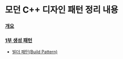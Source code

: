 # 모던 C++ 디자인 패턴 정리 내용

### [개요](https://github.com/JeHeeYu/Book-Reviews/tree/main/Design%20Pattern/%EB%AA%A8%EB%8D%98%20C%2B%2B%20%EB%94%94%EC%9E%90%EC%9D%B8%20%ED%8C%A8%ED%84%B4/1%EC%9E%A5%20%EA%B0%9C%EC%9A%94)

### [1부 생성 패턴](https://github.com/JeHeeYu/Book-Reviews/tree/main/Design%20Pattern/%EB%AA%A8%EB%8D%98%20C%2B%2B%20%EB%94%94%EC%9E%90%EC%9D%B8%20%ED%8C%A8%ED%84%B4/1%EB%B6%80%20%EC%83%9D%EC%84%B1%20%ED%8C%A8%ED%84%B4)
- [빌더 패턴(Build Pattern)](https://github.com/JeHeeYu/Book-Reviews/blob/main/Design%20Pattern/%EB%AA%A8%EB%8D%98%20C++%20%EB%94%94%EC%9E%90%EC%9D%B8%20%ED%8C%A8%ED%84%B4/1%EB%B6%80%20%EC%83%9D%EC%84%B1%20%ED%8C%A8%ED%84%B4/%EB%B9%8C%EB%8D%94%20%ED%8C%A8%ED%84%B4(Builder%20Pattern)/README.md)
